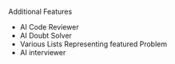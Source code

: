 Additional Features 
- AI Code Reviewer
- AI Doubt Solver
- Various Lists Representing featured Problem
- AI interviewer